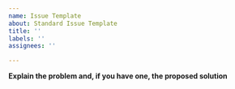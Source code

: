 ```yaml
---
name: Issue Template
about: Standard Issue Template
title: ''
labels: ''
assignees: ''

---
```


**Explain the problem and, if you have one, the proposed solution**
